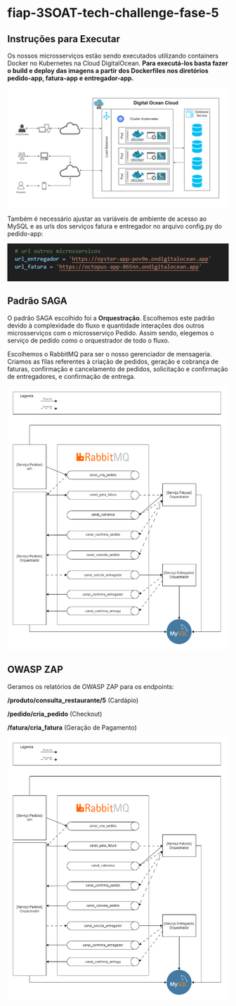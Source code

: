 # fiap-3SOAT-tech-challenge-fase-5
 

## **Instruções para Executar**
Os nossos microsserviços estão sendo executados utilizando containers Docker no Kubernetes na Cloud DigitalOcean. **Para executá-los basta fazer o build e deploy das imagens a partir dos Dockerfiles nos diretórios pedido-app, fatura-app e entregador-app.**

   <div align="center">
   <img src="imgs\Desenho_Arquitetura_FIAPFOOD.png" alt="Estrutura Kubernetes">
   </div>


Também é necessário ajustar as variáveis de ambiente de acesso ao MySQL e as urls dos serviços fatura e entregador no arquivo config.py do pedido-app:

   <div align="center">
   <img src="imgs\urls.png" alt="urls">
   </div>

## **Padrão SAGA**
O padrão SAGA escolhido foi a **Orquestração**. Escolhemos este padrão devido à complexidade do fluxo e quantidade interações dos outros microsserviços com o microsserviço Pedido. Assim sendo, elegemos o serviço de pedido como o orquestrador de todo o fluxo.

Escolhemos o RabbitMQ para ser o nosso gerenciador de mensageria. Criamos as filas referentes à criação de pedidos, geração e cobrança de faturas, confirmação e cancelamento de pedidos, solicitação e confirmação de entregadores, e confirmação de entrega.

   <div align="center">
   <img src="imgs\fluxo saga 3.drawio.png" alt="Fluxo SAGA">
   </div>

## **OWASP ZAP**
Geramos os relatórios de OWASP ZAP para os endpoints: 

**/produto/consulta_restaurante/5** (Cardápio)

**/pedido/cria_pedido** (Checkout)

**/fatura/cria_fatura** (Geração de Pagamento)



   <div align="center">
   <img src="imgs\fluxo saga 3.drawio.png" alt="Fluxo SAGA">
   </div>